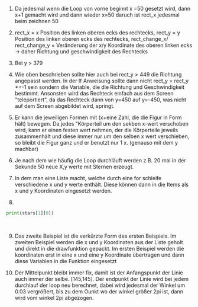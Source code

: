 1. Da jedesmal wenn die Loop von vorne beginnt x =50 gesetzt wird, dann x+1 gemacht wird und dann wieder x=50 daruch ist rect_x jedesmal beim zeichnen 50 <br>

2. rect_x = x Position des linken oberen ecks des rechtecks, rect_y = y Position des linken oberen ecks des rechtecks, rect_change_x/ rect_change_y = Veränderung der x/y Koordinate des oberen linken ecks -> daher Richtung und geschwindigkeit des Rechtecks <br>

3. Bei y > 379 <br>

4. Wie oben beschrieben sollte hier auch bei rect_y > 449 die Richtung angepasst werden. In der If Anweisung sollte dann nicht rect_y = rect_y *=-1 sein sondern die Variable, die die Richtung und Geschwindigkeit bestimmt. Ansonsten wird das Rechteck einfach aus dem Screen "teleportiert", da das Rechteck dann von y=450 auf y=-450, was nicht auf dem Screen abgebildet wird, springt.<br>

5. Er kann die jeweiligen Formen mit (x+eine Zahl, die die Figur in Form hält) bewegen. Da jedes "Körperteil um den sekben x-wert verschoben wird, kann er einen festen wert nehmen, der die Körperteile jeweils zusammenhält und diese immer nur um den selben x wert verschieben, so bleibt die Figur ganz und er benutzt nur 1 x. (genauso mit dem y machbar)<br>

6. Je nach dem wie häufig die Loop durchläuft werden z.B. 20 mal in der Sekunde 50 neue X,y werte mit Sternen erzeugt. <br>

7. In dem man eine Liste macht, welche durch eine for schleife verschiedene x und y werte enthält. Diese können dann in die Items als x und y Koordinaten eingesetzt werden.<br>

8. 
````python
print(stars[1][0])
````
<br>

9. Das zweite Beispiel ist die verkürzte Form des ersten Beispiels. Im zweiten Beispiel werden die x und y Koordinaten aus der Liste geholt und direkt in die drawfunktion gepackt. Im ersten Beispiel werden die koordinaten erst in eine x und eine y Koordinate übertragen und dann diese Variablen in die Funktion eingesetzt <br>

10. Der Mittelpunkt bleibt immer fix, damit ist der Anfangspunkt der Linie auch immer der selbe. [145,145]. Der endpunkt der Linie wird bei jedem durchlauf der loop neu berechnet, dabei wird jedesmal der Winkel um 0.03 vergrößert, bis zu dem Ounkt wo der winkel größer 2pi ist, dann wird vom winkel 2pi abgezogen.